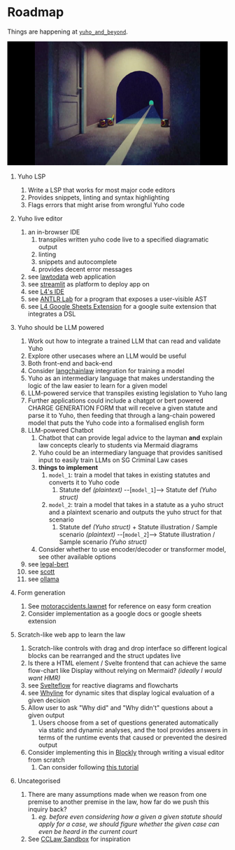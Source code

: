 # Roadmap 

Things are happening at [`yuho_and_beyond`](./../archive/yuho_and_beyond/).

![](../asset/memes/roadrunner_skinamarink.jpg)

1. Yuho LSP
    1. Write a LSP that works for most major code editors
    2. Provides snippets, linting and syntax highlighting
    3. Flags errors that might arise from wrongful Yuho code

2. Yuho live editor
    1. an in-browser IDE 
        1. transpiles written yuho code live to a specified diagramatic output
        2. linting
        3. snippets and autocomplete
        4. provides decent error messages
    2. see [lawtodata](https://lawtodata.streamlit.app/) web application
    3. see [streamlit](https://streamlit.io/cloud) as platform to deploy app on
    4. see [L4's IDE](https://smucclaw.github.io/l4-lp/)
    5. see [ANTLR Lab](http://lab.antlr.org/) for a program that exposes a user-visible AST 
    6. see [L4 Google Sheets Extension](https://l4-documentation.readthedocs.io/en/latest/docs/quickstart-installation.html#getting-the-legalss-spreadsheet-working-on-your-computer) for a google suite extension that integrates a DSL

3. Yuho should be LLM powered
    1. Work out how to integrate a trained LLM that can read and validate Yuho
    2. Explore other usecases where an LLM would be useful
    3. Both front-end and back-end
    4. Consider [langchainlaw](https://github.com/nehcneb/langchainlaw/tree/main) integration for training a model
    5. Yuho as an intermediary language that makes understanding the logic of the law easier to learn for a given model
    6. LLM-powered service that transpiles existing legislation to Yuho lang
    7. Further applications could include a chatgpt or bert powered CHARGE GENERATION FORM that will receive a given statute and parse it to Yuho, then feeding that through a lang-chain powered model that puts the Yuho code into a formalised english form
    8. LLM-powered Chatbot
        1. Chatbot that can provide legal advice to the layman **and** explain law concepts clearly to students via Mermaid diagrams
        2. Yuho could be an intermediary language that provides sanitised input to easily train LLMs on SG Criminal Law cases
        3. **things to implement**
            1. `model_1`: train a model that takes in existing statutes and converts it to Yuho code
                1. Statute def *(plaintext)* --[`model_1`]--> Statute def *(Yuho struct)*
            2. `model_2`: train a model that takes in a statute as a yuho struct and a plaintext scenario and outputs the yuho struct for that scenario
                1. Statute def *(Yuho struct)* + Statute illustration / Sample scenario *(plaintext)* --[`model_2`]--> Statute illustration / Sample scenario *(Yuho struct)*
        4. Consider whether to use encoder/decoder or transformer model, see other available options
    9. see [legal-bert](https://huggingface.co/nlpaueb/legal-bert-base-uncased)
    10. see [scott](https://scott.intelllex.com/)
    11. see [ollama](https://ollama.com/library)

4. Form generation
    1. See [motoraccidents.lawnet](https://motoraccidents.lawnet.sg/) for reference on easy form creation 
    2. Consider implementation as a google docs or google sheets extension

5. Scratch-like web app to learn the law
    1. Scratch-like controls with drag and drop interface so different logical blocks can be rearranged and the struct updates live
    2. Is there a HTML element / Svelte frontend that can achieve the same flow-chart like Display without relying on Mermaid? *(ideally I would want HMR)*
    3. see [Svelteflow](https://svelteflow.dev/) for reactive diagrams and flowcharts
    4. see [Whyline](https://www.cs.cmu.edu/~NatProg/whyline.html) for dynamic sites that display logical evaluation of a given decision
    5. Allow user to ask "Why did" and "Why didn't" questions about a given output
        1. Users choose from a set of questions generated automatically via static and dynamic analyses, and the tool provides answers in terms of the runtime events that caused or prevented the desired output
    6. Consider implementing this in [Blockly](https://developers.google.com/blockly) through writing a visual editor from scratch
        1. Can consider following [this tutorial](https://github.com/jaelle/blockly-page-editor)

6. Uncategorised
    1. There are many assumptions made when we reason from one premise to another premise in the law, how far do we push this inquiry back?
        1. *eg. before even considering how a given a given statute should apply for a case, we should figure whether the given case can even be heard in the current court*
    2. See [CCLaw Sandbox](https://github.com/smucclaw) for inspiration
